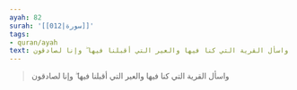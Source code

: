 ```yaml
---
ayah: 82
surah: '[[012|سورة]]'
tags:
- quran/ayah
text: واسأل القرية التي كنا فيها والعير التي أقبلنا فيها ۖ وإنا لصادقون
---
```

> واسأل القرية التي كنا فيها والعير التي أقبلنا فيها ۖ وإنا لصادقون

